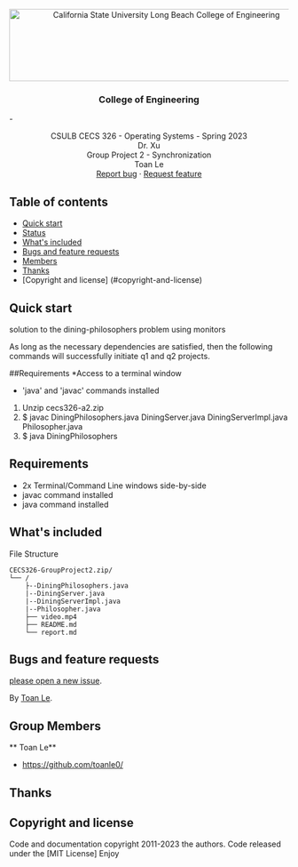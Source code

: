 <p align="center">
  <a href="https://www.csulb.edu">
    <img src="https://www.csulb.edu/themes/custom/csulb/images/logo.png" alt="California State University Long Beach College of Engineering" width=551 height=130>
  </a>

  <h3 align="center">College of 
Engineering</h3>
- 
  <p align="center">
    CSULB CECS 326 - Operating Systems - Spring 2023 
    <br> Dr. Xu
    <br> Group Project 2 - Synchronization 
    <br>
    Toan Le
    <br>
    <a href="https://github.com/toanle0/CECS326-a2/issues/new?template=bug.md">Report bug</a>
    ·
    <a href="https://github.com/toanle0/CECS326-a2/issues/new?template=feature.md&labels=feature">
    Request feature</a>
  </p>
</p>

## Table of contents

- [Quick start](#quick-start)
- [Status](#status)
- [What's included](#whats-included)
- [Bugs and feature requests](#bugs-and-feature-requests)
- [Members](#members)
- [Thanks](#thanks)
- [Copyright and license]
  (#copyright-and-license)

## Quick start
solution to the dining-philosophers problem using monitors

As long as the necessary dependencies
are satisfied, then the following
commands will successfully initiate q1
and q2 projects.

##Requirements
*Access to a terminal window
* 'java' and 'javac' commands installed


1. Unzip cecs326-a2.zip
2. $ javac DiningPhilosophers.java DiningServer.java DiningServerImpl.java Philosopher.java
3. $ java DiningPhilosophers


## Requirements
- 2x Terminal/Command Line windows side-by-side
- javac command installed
- java command installed

## What's included

File Structure

```
CECS326-GroupProject2.zip/
└── /
    ├--DiningPhilosophers.java 
    |--DiningServer.java
    |--DiningServerImpl.java
    |--Philosopher.java 
    ├── video.mp4
    ├── README.md
    └── report.md
```

## Bugs and feature requests
[please open a new issue](https://github.com/toanle0/CECS326-a2/issues/new).

By [Toan Le](https://github.com/toanle0/).

## Group Members

** Toan Le**

- <https://github.com/toanle0/>

## Thanks

## Copyright and license

Code and documentation copyright
2011-2023 the authors. Code released
under the [MIT License]
Enjoy
